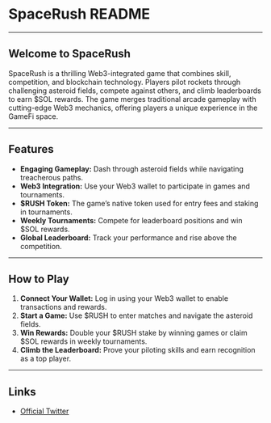 
# **SpaceRush README**

---

## **Welcome to SpaceRush**

SpaceRush is a thrilling Web3-integrated game that combines skill, competition, and blockchain technology. Players pilot rockets through challenging asteroid fields, compete against others, and climb leaderboards to earn $SOL rewards. The game merges traditional arcade gameplay with cutting-edge Web3 mechanics, offering players a unique experience in the GameFi space.

---

## **Features**

- **Engaging Gameplay:** Dash through asteroid fields while navigating treacherous paths.
- **Web3 Integration:** Use your Web3 wallet to participate in games and tournaments.
- **$RUSH Token:** The game’s native token used for entry fees and staking in tournaments.
- **Weekly Tournaments:** Compete for leaderboard positions and win $SOL rewards.
- **Global Leaderboard:** Track your performance and rise above the competition.

---

## **How to Play**

1. **Connect Your Wallet:** Log in using your Web3 wallet to enable transactions and rewards.
2. **Start a Game:** Use $RUSH to enter matches and navigate the asteroid fields.
3. **Win Rewards:** Double your $RUSH stake by winning games or claim $SOL rewards in weekly tournaments.
4. **Climb the Leaderboard:** Prove your piloting skills and earn recognition as a top player.

---

## **Links**

- [Official Twitter](https://x.com/Space_sol_ai)
